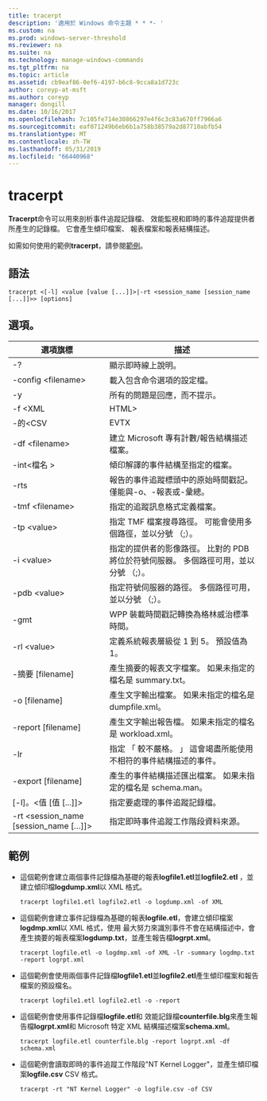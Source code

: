 ```yaml
---
title: tracerpt
description: '適用於 Windows 命令主題 * * *- '
ms.custom: na
ms.prod: windows-server-threshold
ms.reviewer: na
ms.suite: na
ms.technology: manage-windows-commands
ms.tgt_pltfrm: na
ms.topic: article
ms.assetid: cb9eaf86-0ef6-4197-b6c8-9cca8a1d723c
author: coreyp-at-msft
ms.author: coreyp
manager: dongill
ms.date: 10/16/2017
ms.openlocfilehash: 7c105fe714e30866297e4f6c3c83a670ff7966a6
ms.sourcegitcommit: eaf071249b6eb6b1a758b38579a2d87710abfb54
ms.translationtype: MT
ms.contentlocale: zh-TW
ms.lasthandoff: 05/31/2019
ms.locfileid: "66440968"
---
```

# <a name="tracerpt"></a>tracerpt



**Tracerpt**命令可以用來剖析事件追蹤記錄檔、 效能監視和即時的事件追蹤提供者所產生的記錄檔。 它會產生傾印檔案、 報表檔案和報表結構描述。

如需如何使用的範例**tracerpt**，請參閱[範例](#BKMK_EXAMPLES)。

## <a name="syntax"></a>語法

```
tracerpt <[-l] <value [value [...]]>|-rt <session_name [session_name [...]]>> [options]
```

## <a name="options"></a>選項。

|              選項旗標               |                                                                    描述                                                                    |
|----------------------------------------|---------------------------------------------------------------------------------------------------------------------------------------------------|
|                   -?                   |                                                         顯示即時線上說明。                                                          |
|          -config \<filename>           |                                                 載入包含命令選項的設定檔。                                                  |
|                   -y                   |                                                  所有的問題是回應，而不提示。                                                   |
|                -f \<XML                |                                                                       HTML>                                                                       |
|               -的\<CSV                |                                                                       EVTX                                                                        |
|            -df \<filename>             |                                            建立 Microsoft 專有計數/報告結構描述檔案。                                            |
|            -int\<檔名 >            |                                            傾印解譯的事件結構至指定的檔案。                                            |
|                  -rts                  |                        報告的事件追蹤標頭中的原始時間戳記。 僅能與-o、-報表或-彙總。                         |
|            -tmf \<filename>            |                                                  指定的追蹤訊息格式定義檔案。                                                  |
|              -tp \<value>              |                            指定 TMF 檔案搜尋路徑。 可能會使用多個路徑，並以分號 （;）。                            |
|              -i \<value>               | 指定的提供者的影像路徑。 比對的 PDB 將位於符號伺服器。 多個路徑可用，並以分號 （;）。 |
|             -pdb \<value>              |                             指定符號伺服器的路徑。 多個路徑可用，並以分號 （;）。                             |
|                  -gmt                  |                                              WPP 裝載時間戳記轉換為格林威治標準時間。                                               |
|              -rl \<value>              |                                               定義系統報表層級從 1 到 5。 預設值為 1。                                               |
|          -摘要 [filename]           |                                  產生摘要的報表文字檔案。 如果未指定的檔名是 summary.txt。                                   |
|             -o [filename]              |                                      產生文字輸出檔案。 如果未指定的檔名是 dumpfile.xml。                                      |
|           -report [filename]           |                                  產生文字輸出報告檔。 如果未指定的檔名是 workload.xml。                                   |
|                  -lr                   |                        指定 「 較不嚴格。 」 這會竭盡所能使用不相符的事件結構描述的事件。                         |
|           -export [filename]           |                                  產生的事件結構描述匯出檔案。 如果未指定的檔名是 schema.man。                                   |
|       [-l]。\<值 [值 [...]]>        |                                                   指定要處理的事件追蹤記錄檔。                                                    |
| -rt \<session_name [session_name […]]> |                                                指定即時事件追蹤工作階段資料來源。                                                |

## <a name="BKMK_EXAMPLES"></a>範例

- 這個範例會建立兩個事件記錄檔為基礎的報表**logfile1.etl**並**logfile2.etl** ，並建立傾印檔**logdump.xml**以 XML 格式。  
  ```
  tracerpt logfile1.etl logfile2.etl -o logdump.xml -of XML
  ```  
- 這個範例會建立事件記錄檔為基礎的報表**logfile.etl**，會建立傾印檔案**logdmp.xml**以 XML 格式，使用 最大努力來識別事件不會在結構描述中，會產生摘要的報表檔案**logdump.txt**，並產生報告檔**logrpt.xml**。  
  ```
  tracerpt logfile.etl -o logdmp.xml -of XML -lr -summary logdmp.txt -report logrpt.xml
  ```  
- 這個範例會使用兩個事件記錄檔**logfile1.etl**並**logfile2.etl**產生傾印檔案和報告檔案的預設檔名。  
  ```
  tracerpt logfile1.etl logfile2.etl -o -report
  ```  
- 這個範例會使用事件記錄檔**logfile.etl**和 效能記錄檔**counterfile.blg**來產生報告檔**logrpt.xml**和 Microsoft 特定 XML 結構描述檔案**schema.xml**。  
  ```
  tracerpt logfile.etl counterfile.blg -report logrpt.xml -df schema.xml
  ```  
- 這個範例會讀取即時的事件追蹤工作階段"NT Kernel Logger"，並產生傾印檔案**logfile.csv** CSV 格式。  
  ```
  tracerpt -rt "NT Kernel Logger" -o logfile.csv -of CSV
  ```